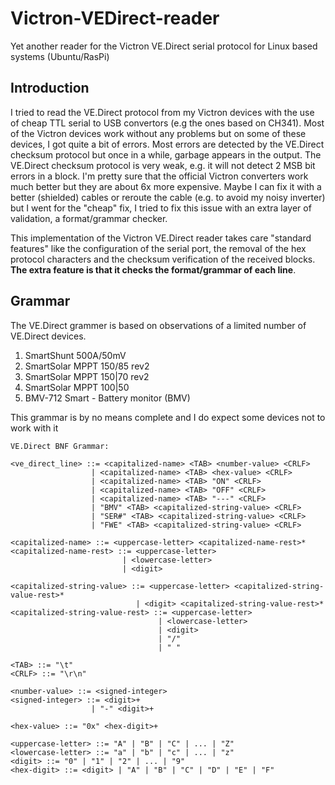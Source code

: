 # Victron-VEDirect-reader
Yet another reader for the Victron VE.Direct serial protocol for Linux based systems (Ubuntu/RasPi)

## Introduction
I tried to read the VE.Direct protocol from my Victron devices with the use of cheap TTL serial to USB convertors (e.g the ones based on CH341). Most of the Victron devices work without any problems but on some of these devices, I got quite a bit of errors. Most errors are detected by the VE.Direct checksum protocol but once in a while, garbage appears in the output. The VE.Direct checksum protocol is very weak, e.g. it will not detect 2 MSB bit errors in a block. I'm pretty sure that the official Victron converters work much better but they are about 6x more expensive. Maybe I can fix it with a better (shielded) cables or reroute the cable (e.g. to avoid my noisy inverter) but I went for the "cheap" fix, I tried to fix this issue with an extra layer of validation, a format/grammar checker.

This implementation of the Victron VE.Direct reader takes care "standard features" like the configuration of the serial port, the removal of the hex protocol characters and the checksum verification of the received blocks. **The extra feature is that it checks the format/grammar of each line**. 

## Grammar
The VE.Direct grammer is based on observations of a limited number of VE.Direct devices.
1) SmartShunt 500A/50mV
2) SmartSolar MPPT 150/85 rev2
3) SmartSolar MPPT 150|70 rev2
4) SmartSolar MPPT 100|50
5) BMV-712 Smart - Battery monitor (BMV)

This grammar is by no means complete and I do expect some devices not to work with it

```
VE.Direct BNF Grammar:

<ve_direct_line> ::= <capitalized-name> <TAB> <number-value> <CRLF>
                  | <capitalized-name> <TAB> <hex-value> <CRLF>
                  | <capitalized-name> <TAB> "ON" <CRLF>
                  | <capitalized-name> <TAB> "OFF" <CRLF>
                  | <capitalized-name> <TAB> "---" <CRLF>
                  | "BMV" <TAB> <capitalized-string-value> <CRLF>
                  | "SER#" <TAB> <capitalized-string-value> <CRLF>
                  | "FWE" <TAB> <capitalized-string-value> <CRLF>
                  
<capitalized-name> ::= <uppercase-letter> <capitalized-name-rest>*
<capitalized-name-rest> ::= <uppercase-letter>
                         | <lowercase-letter>
                         | <digit>
                         
<capitalized-string-value> ::= <uppercase-letter> <capitalized-string-value-rest>*
                            | <digit> <capitalized-string-value-rest>*
<capitalized-string-value-rest> ::= <uppercase-letter>
                                 | <lowercase-letter>
                                 | <digit>
                                 | "/"
                                 | " "

<TAB> ::= "\t"
<CRLF> ::= "\r\n"  

<number-value> ::= <signed-integer>
<signed-integer> ::= <digit>+
                  | "-" <digit>+

<hex-value> ::= "0x" <hex-digit>+

<uppercase-letter> ::= "A" | "B" | "C" | ... | "Z"
<lowercase-letter> ::= "a" | "b" | "c" | ... | "z"
<digit> ::= "0" | "1" | "2" | ... | "9"
<hex-digit> ::= <digit> | "A" | "B" | "C" | "D" | "E" | "F"
```
